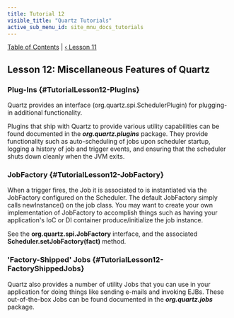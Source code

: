 ```yaml
---
title: Tutorial 12
visible_title: "Quartz Tutorials"
active_sub_menu_id: site_mnu_docs_tutorials
---
```

<div class="secNavPanel">
          <a href="./" title="Go to Tutorial Table of Contents">Table of Contents</a> |
          <a href="/documentation/quartz-2.2.2/tutorials/tutorial-lesson-11.html" title="Go to Lesson 2">&lsaquo;&nbsp;Lesson 11</a>
</div>

## Lesson 12: Miscellaneous Features of Quartz

### Plug-Ins {#TutorialLesson12-PlugIns}

Quartz provides an interface (org.quartz.spi.SchedulerPlugin) for plugging-in additional functionality.

Plugins that ship with Quartz to provide various utility capabilities can be found documented in the ***org.quartz.plugins***
package. They provide functionality such as auto-scheduling of jobs upon scheduler startup, logging a history of job and
trigger events, and ensuring that the scheduler shuts down cleanly when the JVM exits.


### JobFactory {#TutorialLesson12-JobFactory}

When a trigger fires, the Job it is associated to is instantiated via the JobFactory configured on the Scheduler.
The default JobFactory simply calls newInstance() on the job class. You may want to create your own implementation of
JobFactory to accomplish things such as having your application's IoC or DI container produce/initialize the job
instance.

See the **org.quartz.spi.JobFactory** interface, and the associated **Scheduler.setJobFactory(fact)**
method.


### 'Factory-Shipped' Jobs {#TutorialLesson12-FactoryShippedJobs}

Quartz also provides a number of utility Jobs that you can use in your application for doing things like sending
e-mails and invoking EJBs. These out-of-the-box Jobs can be found documented in the ***org.quartz.jobs***
package.
